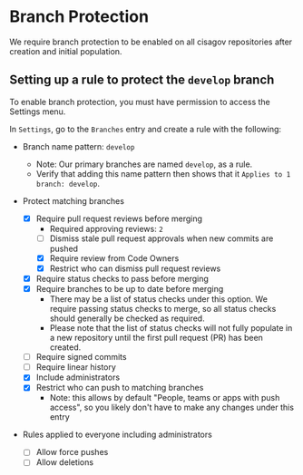 # Branch Protection #

We require branch protection to be enabled on all cisagov repositories after
creation and initial population.

## Setting up a rule to protect the `develop` branch ##

To enable branch protection, you must have permission to access the Settings
menu.

In `Settings`, go to the `Branches` entry and create a rule with the following:

- Branch name pattern: `develop`
  - Note: Our primary branches are named `develop`, as a rule.
  - Verify that adding this name pattern then shows that it
`Applies to 1 branch: develop`.

- Protect matching branches
  - [X] Require pull request reviews before merging
    - Required approving reviews: `2`
    - [ ] Dismiss stale pull request approvals when new commits are pushed
    - [X] Require review from Code Owners
    - [X] Restrict who can dismiss pull request reviews
  - [X] Require status checks to pass before merging
  - [X] Require branches to be up to date before merging
    - There may be a list of status checks under this option. We require
    passing status checks to merge, so all status checks should generally be
    checked as required.
    - Please note that the list of status checks will not fully populate in a
    new repository until the first pull request (PR) has been created.
  - [ ] Require signed commits
  - [ ] Require linear history
  - [X] Include administrators
  - [X] Restrict who can push to matching branches
    - Note: this allows by default "People, teams or apps with push access", so
you likely don't have to make any changes under this entry

- Rules applied to everyone including administrators
  - [ ] Allow force pushes
  - [ ] Allow deletions
